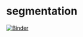 # segmentation
[![Binder](https://mybinder.org/badge_logo.svg)](https://mybinder.org/v2/gh/WissalFarjallah/TP2_Segmentation/main?filepath=compte_rendu_TP3.ipynb)
